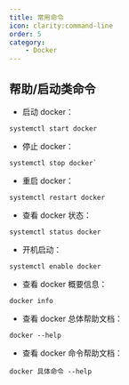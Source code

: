 ```yaml
---
title: 常用命令
icon: clarity:command-line
order: 5
category:
    - Docker
---
```


## 帮助/启动类命令

-   启动 docker：

```shell
systemctl start docker
```

-   停止 docker：

```shell
systemctl stop docker`
```

-   重启 docker：

```shell
systemctl restart docker
```

-   查看 docker 状态：

```shell
systemctl status docker
```

-   开机启动：

```shell
systemctl enable docker
```

-   查看 docker 概要信息：

```shell
docker info
```

-   查看 docker 总体帮助文档：

```shell
docker --help
```

-   查看 docker 命令帮助文档：

```shell
docker 具体命令 --help
```
